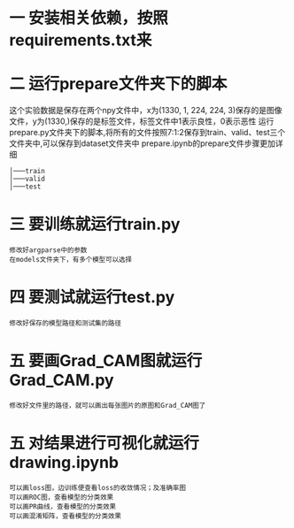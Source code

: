 # 一 安装相关依赖，按照requirements.txt来
# 二 运行prepare文件夹下的脚本
这个实验数据是保存在两个npy文件中，x为(1330, 1, 224, 224, 3)保存的是图像文件，y为(1330,)保存的是标签文件，标签文件中1表示良性，0表示恶性
运行prepare.py文件夹下的脚本,将所有的文件按照7:1:2保存到train、valid、test三个文件夹中,可以保存到dataset文件夹中
prepare.ipynb的prepare文件步骤更加详细

    │───train
    │───valid           
    │───test          
   
# 三 要训练就运行train.py
    修改好argparse中的参数
    在models文件夹下，有多个模型可以选择
# 四 要测试就运行test.py
    修改好保存的模型路径和测试集的路径 
# 五 要画Grad_CAM图就运行Grad_CAM.py
    修改好文件里的路径，就可以画出每张图片的原图和Grad_CAM图了
# 五 对结果进行可视化就运行drawing.ipynb
    可以画loss图，边训练便查看loss的收敛情况；及准确率图
    可以画ROC图，查看模型的分类效果
    可以画PR曲线，查看模型的分类效果
    可以画混淆矩阵，查看模型的分类效果


